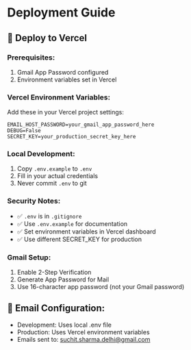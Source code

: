 # Deployment Guide

## 🚀 Deploy to Vercel

### Prerequisites:
1. Gmail App Password configured
2. Environment variables set in Vercel

### Vercel Environment Variables:
Add these in your Vercel project settings:

```
EMAIL_HOST_PASSWORD=your_gmail_app_password_here
DEBUG=False
SECRET_KEY=your_production_secret_key_here
```

### Local Development:
1. Copy `.env.example` to `.env`
2. Fill in your actual credentials
3. Never commit `.env` to git

### Security Notes:
- ✅ `.env` is in `.gitignore`
- ✅ Use `.env.example` for documentation
- ✅ Set environment variables in Vercel dashboard
- ✅ Use different SECRET_KEY for production

### Gmail Setup:
1. Enable 2-Step Verification
2. Generate App Password for Mail
3. Use 16-character app password (not your Gmail password)

## 📧 Email Configuration:
- Development: Uses local .env file
- Production: Uses Vercel environment variables
- Emails sent to: suchit.sharma.delhi@gmail.com
